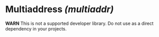 # Multiaddress _(multiaddr)_

**WARN** This is not a supported developer library. Do not use as a direct dependency in your projects.
